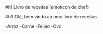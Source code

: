 #h1 Livro de receitas (emoticon de chef)

#h3 Olá, bem vindo ao meu livro de receitas.

-Arroz
-Carne
-Feijao
-Ovo
